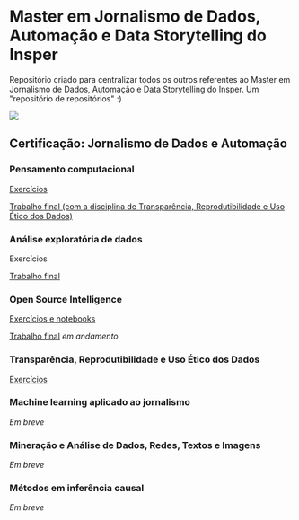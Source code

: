 # Master em Jornalismo de Dados, Automação e Data Storytelling do Insper
Repositório criado para centralizar todos os outros referentes ao Master em Jornalismo de Dados, Automação e Data Storytelling do Insper. Um "repositório de repositórios" :)

<img align="center" src="https://pglaw.com.br/wp-content/uploads/2018/12/insper-cover.png">

## Certificação: Jornalismo de Dados e Automação
### Pensamento computacional
[Exercícios](https://github.com/biamuniz/mjda_insper/tree/main/pensamento_computacional)

[Trabalho final (com a disciplina de Transparência, Reprodutibilidade e Uso Ético dos Dados)](https://github.com/biamuniz/trabalhofinal_pensamentocomputacional)

### Análise exploratória de dados
Exercícios

[Trabalho final](https://github.com/biamuniz/trabalhofinal_eda_mjda)

### Open Source Intelligence
[Exercícios e notebooks](https://github.com/biamuniz/mjda_insper/tree/main/osint)

[Trabalho final](https://github.com/biamuniz/trabalhofinal_osint) _em andamento_

### Transparência, Reprodutibilidade e Uso Ético dos Dados
[Exercícios](https://github.com/biamuniz/mjda_insper_transparencia)

### Machine learning aplicado ao jornalismo
*Em breve*
### Mineração e Análise de Dados, Redes, Textos e Imagens
*Em breve*
### Métodos em inferência causal
*Em breve*
